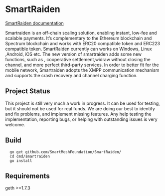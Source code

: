 # SmartRaiden
  [SmartRaiden documentation](https://smartraiden.readthedocs.io/en/latest/)

  Smartraiden is an off-chain scaling solution, enabling instant, low-fee and scalable payments. It’s complementary to the Ethereum blockchain and Spectrum blockchain and works with ERC20 compatible token and ERC223 compatible token. SmartRaiden currently can works on Windows, Linux ,Android, iOS etc. The new version of smartraiden adds some new functions, such as , cooperative settlement,widraw without closing the channel, and more perfect third-party services. In order to better fit for the mobile network, Smartraiden adopts the XMPP communication mechanism and supports the crash recovery and channel charging function.
## Project Status
  This project is still very much a work in progress. It can be used for testing, but it should not be used for real funds. We are doing our best to identify and fix problems, and implement missing features. Any help testing the implementation, reporting bugs, or helping with outstanding issues is very welcome.

## Build
```
  go get github.com/SmartMeshFoundation/SmartRaiden/
  cd cmd/smartraiden
  go install
```
## Requirements
geth >=1.7.3
